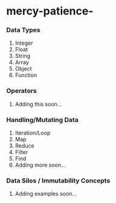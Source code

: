 # mercy-patience-


### Data Types

1. Integer
2. Float
3. String
4. Array
5. Object
6. Function

### Operators

1. Adding this soon...

### Handling/Mutating Data

1. Iteration/Loop
2. Map
3. Reduce
4. Filter
5. Find
6. Adding more soon...


### Data Silos / Immutability Concepts

1. Adding examples soon...
